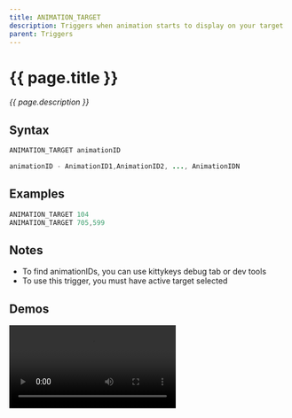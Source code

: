 ```yaml
---
title: ANIMATION_TARGET
description: Triggers when animation starts to display on your target
parent: Triggers
---
```


# {{ page.title }}

_{{ page.description }}_

## Syntax

```java
ANIMATION_TARGET animationID 

animationID - AnimationID1,AnimationID2, ..., AnimationIDN
```

## Examples

```java
ANIMATION_TARGET 104
ANIMATION_TARGET 705,599
```

## Notes

- To find animationIDs, you can use kittykeys debug tab or dev tools
- To use this trigger, you must have active target selected

## Demos

![](https://i.imgur.com/AhuOhIs.mp4)

